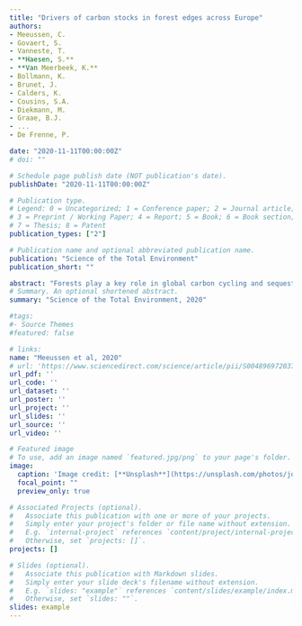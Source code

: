 ```yaml
---
title: "Drivers of carbon stocks in forest edges across Europe"
authors:
- Meeussen, C.
- Govaert, S.
- Vanneste, T.
- **Haesen, S.**
- **Van Meerbeek, K.**
- Bollmann, K.
- Brunet, J.
- Calders, K.
- Cousins, S.A.
- Diekmann, M.
- Graae, B.J.
- ...
- De Frenne, P.

date: "2020-11-11T00:00:00Z"
# doi: ""

# Schedule page publish date (NOT publication's date).
publishDate: "2020-11-11T00:00:00Z"

# Publication type.
# Legend: 0 = Uncategorized; 1 = Conference paper; 2 = Journal article;
# 3 = Preprint / Working Paper; 4 = Report; 5 = Book; 6 = Book section;
# 7 = Thesis; 8 = Patent
publication_types: ["2"]

# Publication name and optional abbreviated publication name.
publication: "Science of the Total Environment"
publication_short: ""

abstract: "Forests play a key role in global carbon cycling and sequestration. However, the potential for carbon drawdown is affected by forest fragmentation and resulting changes in microclimate, nutrient inputs, disturbance and productivity near edges. Up to 20% of the global forested area lies within 100 m of an edge and, even in temperate forests, knowledge on how edge conditions affect carbon stocks and how far this influence penetrates into forest interiors is scarce. Here we studied carbon stocks in the aboveground biomass, forest floor and the mineral topsoil in 225 plots in deciduous forest edges across Europe and tested the impact of macroclimate, nitrogen deposition and smaller-grained drivers (e.g. microclimate) on these stocks. Total carbon and carbon in the aboveground biomass stock were on average 39% and 95% higher at the forest edge than 100 m into the interior. The increase in the aboveground biomass stock close to the edge was mainly related to enhanced nitrogen deposition. No edge influence was found for stocks in the mineral topsoil. Edge-to-interior gradients in forest floor carbon changed across latitudes: carbon stocks in the forest floor were higher near the edge in southern Europe. Forest floor carbon decreased with increasing litter quality (i.e. high decomposition rate) and decreasing plant area index, whereas higher soil temperatures negatively affected the mineral topsoil carbon. Based on high-resolution forest fragmentation maps, we estimate that the additional carbon stored in deciduous forest edges across Europe amounts to not less than 183 Tg carbon, which is equivalent to the storage capacity of 1 million ha of additional forest. This study underpins the importance of including edge influences when quantifying the carbon stocks in temperate forests and stresses the importance of preserving natural forest edges and small forest patches with a high edge-to-interior surface area."
# Summary. An optional shortened abstract.
summary: "Science of the Total Environment, 2020"

#tags:
#- Source Themes
#featured: false

# links:
name: "Meeussen et al, 2020"
# url: 'https://www.sciencedirect.com/science/article/pii/S0048969720370285'
url_pdf: ''
url_code: ''
url_dataset: ''
url_poster: ''
url_project: ''
url_slides: ''
url_source: ''
url_video: ''

# Featured image
# To use, add an image named `featured.jpg/png` to your page's folder. 
image:
  caption: 'Image credit: [**Unsplash**](https://unsplash.com/photos/jdD8gXaTZsc)'
  focal_point: ""
  preview_only: true

# Associated Projects (optional).
#   Associate this publication with one or more of your projects.
#   Simply enter your project's folder or file name without extension.
#   E.g. `internal-project` references `content/project/internal-project/index.md`.
#   Otherwise, set `projects: []`.
projects: []

# Slides (optional).
#   Associate this publication with Markdown slides.
#   Simply enter your slide deck's filename without extension.
#   E.g. `slides: "example"` references `content/slides/example/index.md`.
#   Otherwise, set `slides: ""`.
slides: example
---
```

